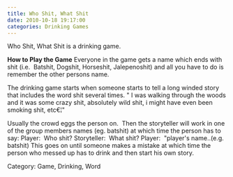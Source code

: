 ```yaml
---
title: Who Shit, What Shit
date: 2010-10-18 19:17:00
categories: Drinking Games
---
```

Who Shit, What Shit is a drinking game.

<strong>How to Play the Game</strong>
Everyone in the game gets a name which ends with shit (i.e.  Batshit, Dogshit, Horseshit, Jalepenoshit) and all you have to do is remember the other persons name.

The drinking game starts when someone starts to tell a long winded story that includes the word shit several times.
"
I was walking through the woods and it was some crazy shit, absolutely wild shit, i might have even been smoking shit, etc€¦"

Usually the crowd eggs the person on.  Then the storyteller will work in one of the group members names (eg. batshit) at which time the person has to say:
Player:  Who shit?
Storyteller:  What shit?
Player:  "player's name..(e.g. batshit)
This goes on until someone makes a mistake at which time the person who messed up has to drink and then start his own story.

Category: Game, Drinking, Word
